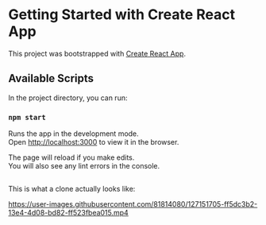 # Getting Started with Create React App

This project was bootstrapped with [Create React App](https://github.com/facebook/create-react-app).

## Available Scripts

In the project directory, you can run:

### `npm start`

Runs the app in the development mode.\
Open [http://localhost:3000](http://localhost:3000) to view it in the browser.

The page will reload if you make edits.\
You will also see any lint errors in the console.

##




This is what a clone actually looks like:

https://user-images.githubusercontent.com/81814080/127151705-ff5dc3b2-13e4-4d08-bd82-ff523fbea015.mp4
